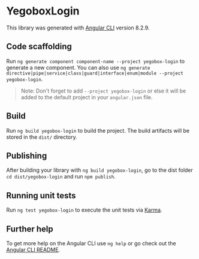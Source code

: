 # YegoboxLogin

This library was generated with [Angular CLI](https://github.com/angular/angular-cli) version 8.2.9.

## Code scaffolding

Run `ng generate component component-name --project yegobox-login` to generate a new component. You can also use `ng generate directive|pipe|service|class|guard|interface|enum|module --project yegobox-login`.
> Note: Don't forget to add `--project yegobox-login` or else it will be added to the default project in your `angular.json` file. 

## Build

Run `ng build yegobox-login` to build the project. The build artifacts will be stored in the `dist/` directory.

## Publishing

After building your library with `ng build yegobox-login`, go to the dist folder `cd dist/yegobox-login` and run `npm publish`.

## Running unit tests

Run `ng test yegobox-login` to execute the unit tests via [Karma](https://karma-runner.github.io).

## Further help

To get more help on the Angular CLI use `ng help` or go check out the [Angular CLI README](https://github.com/angular/angular-cli/blob/master/README.md).
